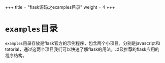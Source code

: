 +++
title = "flask源码之examples目录"
weight = 4 
+++
# `examples`目录  
`examples`目录存放是flask官方的示例程序，包含两个小项目，分别是javascript和totorial，通过这两个项目我们可以快速了解flask的用法，以及推荐的flask应用的程序结构。
